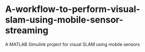 # A-workflow-to-perform-visual-slam-using-mobile-sensor-streaming
 A MATLAB Simulink project for visual SLAM using mobile sensors
